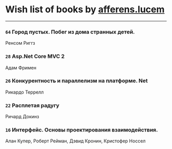 # Wish list of books by [afferens.lucem](http://vk.com/id196071655)
---

### `64` Город пустых. Побег из дома странных детей.
Ренсом Риггз

### `28` Asp.Net Core MVC 2
Адам Фримен

### `26` Конкурентность и параллелизм на платформе. Net
Рикардо Террелл

### `22` Расплетая радугу
Ричард Докинз

### `16` Интерфейс. Основы проектирования взаимодействия.
Алан Купер, Роберт Рейман, Дэвид Кронин, Кристофер Носсел


